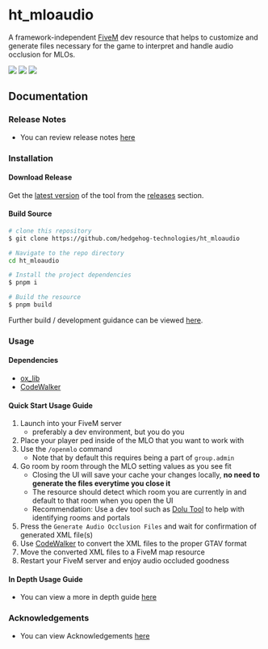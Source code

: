 # ht_mloaudio

A framework-independent [FiveM](https://fivem.net) dev resource that helps to customize and generate files necessary for the game to interpret and handle audio occlusion for MLOs.

![](https://img.shields.io/github/downloads/hedgehog-technologies/ht_mloaudio/total?logo=github)
![](https://img.shields.io/github/downloads/hedgehog-technologies/ht_mloaudio/latest/total?logo=github)
![](https://img.shields.io/github/v/release/hedgehog-technologies/ht_mloaudio?logo=github)

## Documentation

### Release Notes

- You can review release notes [here](./docs/release-notes.md)

### Installation

#### Download Release

Get the [latest version](https://github.com/hedgehog-technologies/ht_mloaudio/releases/latest) of the tool from the [releases](https://github.com/hedgehog-technologies/ht_mloaudio/releases) section.

#### Build Source

```bash
# clone this repository
$ git clone https://github.com/hedgehog-technologies/ht_mloaudio

# Navigate to the repo directory
cd ht_mloaudio

# Install the project dependencies
$ pnpm i

# Build the resource
$ pnpm build
```

Further build / development guidance can be viewed [here](./docs/development-guide.md).

### Usage

#### Dependencies

- [ox_lib](https://github.com/overextended/ox_lib)
- [CodeWalker](https://github.com/dexyfex/CodeWalker)

#### Quick Start Usage Guide

1. Launch into your FiveM server
   - preferably a dev environment, but you do you
2. Place your player ped inside of the MLO that you want to work with
3. Use the `/openmlo` command
   - Note that by default this requires being a part of `group.admin`
4. Go room by room through the MLO setting values as you see fit
   - Closing the UI will save your cache your changes locally, **no need to generate the files everytime you close it**
   - The resource should detect which room you are currently in and default to that room when you open the UI
   - Recommendation: Use a dev tool such as [Dolu Tool](https://forum.cfx.re/t/dolu-tool-mlo-debugging-object-spawner-more/5000677) to help with identifying rooms and portals
5. Press the `Generate Audio Occlusion Files` and wait for confirmation of generated XML file(s)
6. Use [CodeWalker](https://github.com/dexyfex/CodeWalker) to convert the XML files to the proper GTAV format
7. Move the converted XML files to a FiveM map resource
8. Restart your FiveM server and enjoy audio occluded goodness

#### In Depth Usage Guide

- You can view a more in depth guide [here](./docs/usage-guide.md)

### Acknowledgements

- You can view Acknowledgements [here](./docs/acknowledgements.md)
